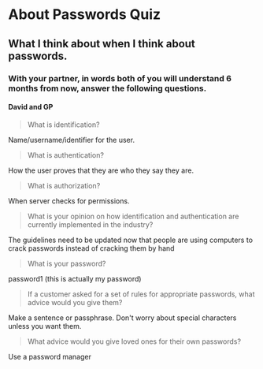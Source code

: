 # About Passwords Quiz
## What I think about when I think about passwords.

### With your partner, in words both of you will understand 6 months from now, answer the following questions.

#### David and GP

> What is identification?

Name/username/identifier for the user.

> What is authentication?

How the user proves that they are who they say they are.

> What is authorization?

When server checks for permissions.

> What is your opinion on how identification and authentication are currently implemented in the industry?

The guidelines need to be updated now that people are using computers to crack passwords instead of cracking them by hand

> What is your password?

password1 (this is actually my password)

> If a customer asked for a set of rules for appropriate passwords, what advice would you give them?

Make a sentence or passphrase. Don't worry about special characters unless you want them.

> What advice would you give loved ones for their own passwords?

Use a password manager
